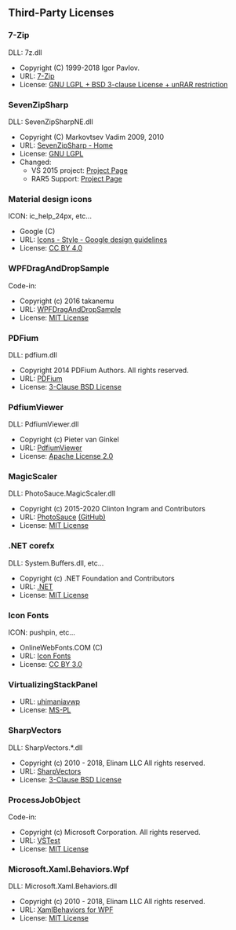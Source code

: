 ## Third-Party Licenses

### 7-Zip

DLL: 7z.dll

* Copyright (C) 1999-2018 Igor Pavlov.
* URL: [7-Zip](https://www.7-zip.org/)
* License: [GNU LGPL + BSD 3-clause License + unRAR restriction](https://www.7-zip.org/license.txt)

### SevenZipSharp

DLL: SevenZipSharpNE.dll

* Copyright (C) Markovtsev Vadim 2009, 2010
* URL: [SevenZipSharp - Home](https://sevenzipsharp.codeplex.com/)
* License: [GNU LGPL](https://sevenzipsharp.codeplex.com/license)
* Changed:
    * VS 2015 project: [Project Page](https://github.com/tomap/SevenZipSharp)
    * RAR5 Support: [Project Page](https://github.com/neelabo/SevenZipSharp)

### Material design icons

ICON: ic_help_24px, etc...

* Google (C)
* URL: [Icons - Style - Google design guidelines](https://www.google.com/design/spec/style/icons.html#icons-system-icons)
* License: [CC BY 4.0](https://creativecommons.org/licenses/by/4.0/)

### WPFDragAndDropSample

Code-in:

* Copyright (c) 2016 takanemu
* URL: [WPFDragAndDropSample](https://github.com/takanemu/WPFDragAndDropSample)
* License: [MIT License](https://github.com/takanemu/WPFDragAndDropSample/blob/master/LICENSE)

### PDFium

DLL: pdfium.dll

* Copyright 2014 PDFium Authors. All rights reserved.
* URL: [PDFium](https://pdfium.googlesource.com/pdfium/)
* License: [3-Clause BSD License](https://pdfium.googlesource.com/pdfium/+/master/LICENSE)

### PdfiumViewer

DLL: PdfiumViewer.dll

* Copyright (c) Pieter van Ginkel
* URL: [PdfiumViewer](https://github.com/pvginkel/PdfiumViewer)
* License: [Apache License 2.0](https://github.com/pvginkel/PdfiumViewer/blob/master/LICENSE)

### MagicScaler

DLL: PhotoSauce.MagicScaler.dll

* Copyright (c) 2015-2020 Clinton Ingram and Contributors
* URL: [PhotoSauce](https://photosauce.net/) [(GitHub)](https://github.com/saucecontrol/PhotoSauce)
* License: [MIT License](https://github.com/saucecontrol/PhotoSauce/blob/master/license)

### .NET corefx

DLL: System.Buffers.dll, etc...

* Copyright (c) .NET Foundation and Contributors
* URL: [.NET](https://dot.net)
* License: [MIT License](https://github.com/dotnet/corefx/blob/master/LICENSE.TXT)

### Icon Fonts

ICON: pushpin, etc...

* OnlineWebFonts.COM (C)
* URL: [Icon Fonts](https://www.onlinewebfonts.com/icon)
* License: [CC BY 3.0](https://creativecommons.org/licenses/by/3.0/)

### VirtualizingStackPanel

* URL: [uhimaniavwp](https://archive.codeplex.com/?p=uhimaniavwp)
* License: [MS-PL](https://opensource.org/licenses/MS-PL)

### SharpVectors

DLL: SharpVectors.*.dll

* Copyright (c) 2010 - 2018, Elinam LLC All rights reserved.
* URL: [SharpVectors](https://github.com/ElinamLLC/SharpVectors)
* License: [3-Clause BSD License](https://github.com/ElinamLLC/SharpVectors/blob/master/License.md)

### ProcessJobObject

Code-in:

* Copyright (c) Microsoft Corporation. All rights reserved.
* URL: [VSTest](https://github.com/microsoft/vstest)
* License: [MIT License](https://github.com/microsoft/vstest/blob/master/LICENSE)

### Microsoft.Xaml.Behaviors.Wpf

DLL: Microsoft.Xaml.Behaviors.dll

* Copyright (c) 2010 - 2018, Elinam LLC All rights reserved.
* URL: [XamlBehaviors for WPF](https://github.com/Microsoft/XamlBehaviorsWpf)
* License: [MIT License](https://github.com/microsoft/XamlBehaviorsWpf/blob/master/LICENSE)
